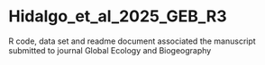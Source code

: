 # Hidalgo_et_al_2025_GEB_R3
R code, data set and readme document associated the manuscript submitted to journal Global Ecology and Biogeography
